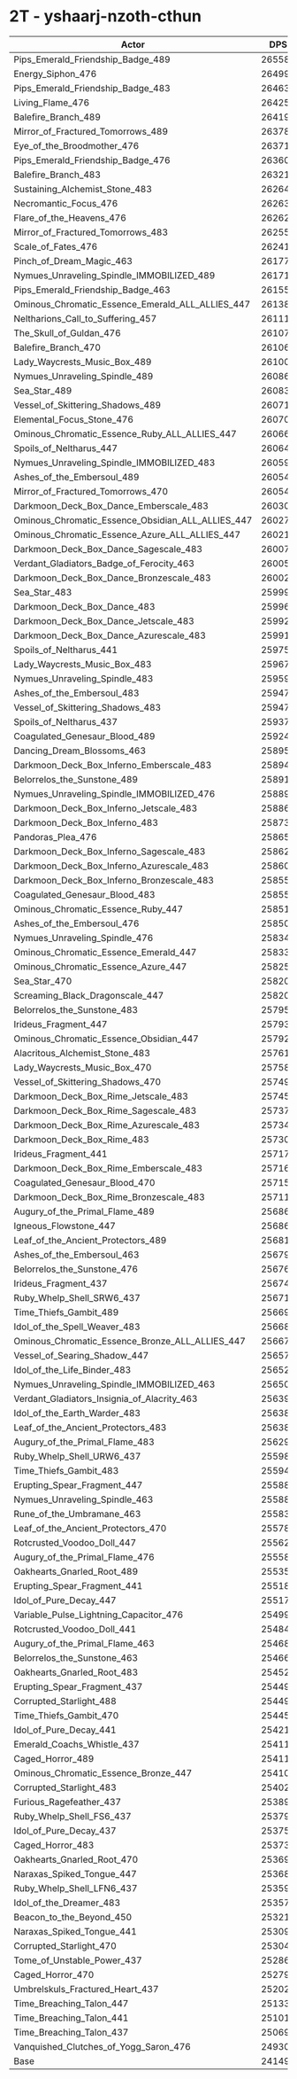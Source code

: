 # 2T - yshaarj-nzoth-cthun
| Actor | DPS | Increase |
|---|:---:|:---:|
|Pips_Emerald_Friendship_Badge_489|265581|9.97%|
|Energy_Siphon_476|264998|9.73%|
|Pips_Emerald_Friendship_Badge_483|264631|9.58%|
|Living_Flame_476|264256|9.42%|
|Balefire_Branch_489|264192|9.40%|
|Mirror_of_Fractured_Tomorrows_489|263781|9.23%|
|Eye_of_the_Broodmother_476|263715|9.20%|
|Pips_Emerald_Friendship_Badge_476|263601|9.15%|
|Balefire_Branch_483|263218|8.99%|
|Sustaining_Alchemist_Stone_483|262645|8.76%|
|Necromantic_Focus_476|262632|8.75%|
|Flare_of_the_Heavens_476|262622|8.75%|
|Mirror_of_Fractured_Tomorrows_483|262559|8.72%|
|Scale_of_Fates_476|262418|8.66%|
|Pinch_of_Dream_Magic_463|261777|8.40%|
|Nymues_Unraveling_Spindle_IMMOBILIZED_489|261710|8.37%|
|Pips_Emerald_Friendship_Badge_463|261551|8.30%|
|Ominous_Chromatic_Essence_Emerald_ALL_ALLIES_447|261381|8.23%|
|Neltharions_Call_to_Suffering_457|261118|8.13%|
|The_Skull_of_Guldan_476|261078|8.11%|
|Balefire_Branch_470|261062|8.10%|
|Lady_Waycrests_Music_Box_489|261003|8.08%|
|Nymues_Unraveling_Spindle_489|260864|8.02%|
|Sea_Star_489|260838|8.01%|
|Vessel_of_Skittering_Shadows_489|260719|7.96%|
|Elemental_Focus_Stone_476|260701|7.95%|
|Ominous_Chromatic_Essence_Ruby_ALL_ALLIES_447|260663|7.94%|
|Spoils_of_Neltharus_447|260640|7.93%|
|Nymues_Unraveling_Spindle_IMMOBILIZED_483|260597|7.91%|
|Ashes_of_the_Embersoul_489|260542|7.89%|
|Mirror_of_Fractured_Tomorrows_470|260542|7.89%|
|Darkmoon_Deck_Box_Dance_Emberscale_483|260302|7.79%|
|Ominous_Chromatic_Essence_Obsidian_ALL_ALLIES_447|260274|7.78%|
|Ominous_Chromatic_Essence_Azure_ALL_ALLIES_447|260215|7.75%|
|Darkmoon_Deck_Box_Dance_Sagescale_483|260072|7.69%|
|Verdant_Gladiators_Badge_of_Ferocity_463|260059|7.69%|
|Darkmoon_Deck_Box_Dance_Bronzescale_483|260022|7.67%|
|Sea_Star_483|259999|7.66%|
|Darkmoon_Deck_Box_Dance_483|259961|7.65%|
|Darkmoon_Deck_Box_Dance_Jetscale_483|259923|7.63%|
|Darkmoon_Deck_Box_Dance_Azurescale_483|259917|7.63%|
|Spoils_of_Neltharus_441|259753|7.56%|
|Lady_Waycrests_Music_Box_483|259676|7.53%|
|Nymues_Unraveling_Spindle_483|259594|7.49%|
|Ashes_of_the_Embersoul_483|259475|7.44%|
|Vessel_of_Skittering_Shadows_483|259475|7.44%|
|Spoils_of_Neltharus_437|259375|7.40%|
|Coagulated_Genesaur_Blood_489|259247|7.35%|
|Dancing_Dream_Blossoms_463|258956|7.23%|
|Darkmoon_Deck_Box_Inferno_Emberscale_483|258940|7.22%|
|Belorrelos_the_Sunstone_489|258919|7.21%|
|Nymues_Unraveling_Spindle_IMMOBILIZED_476|258894|7.20%|
|Darkmoon_Deck_Box_Inferno_Jetscale_483|258863|7.19%|
|Darkmoon_Deck_Box_Inferno_483|258736|7.14%|
|Pandoras_Plea_476|258654|7.10%|
|Darkmoon_Deck_Box_Inferno_Sagescale_483|258626|7.09%|
|Darkmoon_Deck_Box_Inferno_Azurescale_483|258606|7.09%|
|Darkmoon_Deck_Box_Inferno_Bronzescale_483|258556|7.06%|
|Coagulated_Genesaur_Blood_483|258556|7.06%|
|Ominous_Chromatic_Essence_Ruby_447|258517|7.05%|
|Ashes_of_the_Embersoul_476|258500|7.04%|
|Nymues_Unraveling_Spindle_476|258349|6.98%|
|Ominous_Chromatic_Essence_Emerald_447|258334|6.97%|
|Ominous_Chromatic_Essence_Azure_447|258255|6.94%|
|Sea_Star_470|258209|6.92%|
|Screaming_Black_Dragonscale_447|258203|6.92%|
|Belorrelos_the_Sunstone_483|257956|6.82%|
|Irideus_Fragment_447|257934|6.81%|
|Ominous_Chromatic_Essence_Obsidian_447|257928|6.80%|
|Alacritous_Alchemist_Stone_483|257613|6.67%|
|Lady_Waycrests_Music_Box_470|257589|6.66%|
|Vessel_of_Skittering_Shadows_470|257495|6.62%|
|Darkmoon_Deck_Box_Rime_Jetscale_483|257453|6.61%|
|Darkmoon_Deck_Box_Rime_Sagescale_483|257373|6.57%|
|Darkmoon_Deck_Box_Rime_Azurescale_483|257343|6.56%|
|Darkmoon_Deck_Box_Rime_483|257301|6.54%|
|Irideus_Fragment_441|257171|6.49%|
|Darkmoon_Deck_Box_Rime_Emberscale_483|257161|6.49%|
|Coagulated_Genesaur_Blood_470|257155|6.48%|
|Darkmoon_Deck_Box_Rime_Bronzescale_483|257112|6.47%|
|Augury_of_the_Primal_Flame_489|256862|6.36%|
|Igneous_Flowstone_447|256861|6.36%|
|Leaf_of_the_Ancient_Protectors_489|256819|6.35%|
|Ashes_of_the_Embersoul_463|256790|6.33%|
|Belorrelos_the_Sunstone_476|256763|6.32%|
|Irideus_Fragment_437|256746|6.31%|
|Ruby_Whelp_Shell_SRW6_437|256711|6.30%|
|Time_Thiefs_Gambit_489|256696|6.29%|
|Idol_of_the_Spell_Weaver_483|256684|6.29%|
|Ominous_Chromatic_Essence_Bronze_ALL_ALLIES_447|256673|6.28%|
|Vessel_of_Searing_Shadow_447|256575|6.24%|
|Idol_of_the_Life_Binder_483|256521|6.22%|
|Nymues_Unraveling_Spindle_IMMOBILIZED_463|256502|6.21%|
|Verdant_Gladiators_Insignia_of_Alacrity_463|256391|6.17%|
|Idol_of_the_Earth_Warder_483|256384|6.16%|
|Leaf_of_the_Ancient_Protectors_483|256380|6.16%|
|Augury_of_the_Primal_Flame_483|256294|6.13%|
|Ruby_Whelp_Shell_URW6_437|255989|6.00%|
|Time_Thiefs_Gambit_483|255943|5.98%|
|Erupting_Spear_Fragment_447|255887|5.96%|
|Nymues_Unraveling_Spindle_463|255884|5.96%|
|Rune_of_the_Umbramane_463|255835|5.94%|
|Leaf_of_the_Ancient_Protectors_470|255781|5.92%|
|Rotcrusted_Voodoo_Doll_447|255629|5.85%|
|Augury_of_the_Primal_Flame_476|255585|5.83%|
|Oakhearts_Gnarled_Root_489|255357|5.74%|
|Erupting_Spear_Fragment_441|255183|5.67%|
|Idol_of_Pure_Decay_447|255174|5.66%|
|Variable_Pulse_Lightning_Capacitor_476|254990|5.59%|
|Rotcrusted_Voodoo_Doll_441|254846|5.53%|
|Augury_of_the_Primal_Flame_463|254682|5.46%|
|Belorrelos_the_Sunstone_463|254665|5.45%|
|Oakhearts_Gnarled_Root_483|254520|5.39%|
|Erupting_Spear_Fragment_437|254496|5.38%|
|Corrupted_Starlight_488|254490|5.38%|
|Time_Thiefs_Gambit_470|254451|5.36%|
|Idol_of_Pure_Decay_441|254210|5.26%|
|Emerald_Coachs_Whistle_437|254113|5.22%|
|Caged_Horror_489|254110|5.22%|
|Ominous_Chromatic_Essence_Bronze_447|254101|5.22%|
|Corrupted_Starlight_483|254021|5.19%|
|Furious_Ragefeather_437|253897|5.14%|
|Ruby_Whelp_Shell_FS6_437|253795|5.09%|
|Idol_of_Pure_Decay_437|253751|5.07%|
|Caged_Horror_483|253734|5.07%|
|Oakhearts_Gnarled_Root_470|253694|5.05%|
|Naraxas_Spiked_Tongue_447|253686|5.05%|
|Ruby_Whelp_Shell_LFN6_437|253595|5.01%|
|Idol_of_the_Dreamer_483|253571|5.00%|
|Beacon_to_the_Beyond_450|253217|4.85%|
|Naraxas_Spiked_Tongue_441|253096|4.80%|
|Corrupted_Starlight_470|253041|4.78%|
|Tome_of_Unstable_Power_437|252868|4.71%|
|Caged_Horror_470|252792|4.68%|
|Umbrelskuls_Fractured_Heart_437|252026|4.36%|
|Time_Breaching_Talon_447|251332|4.07%|
|Time_Breaching_Talon_441|251012|3.94%|
|Time_Breaching_Talon_437|250696|3.81%|
|Vanquished_Clutches_of_Yogg_Saron_476|249300|3.23%|
|Base|241496|0.00%|
